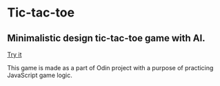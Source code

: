 # Tic-tac-toe
## Minimalistic design tic-tac-toe game with AI.
[Try it](https://darko-bazalac.github.io/tic-tac-toe/)

This game is made as a part of Odin project with a purpose of practicing JavaScript game logic.

